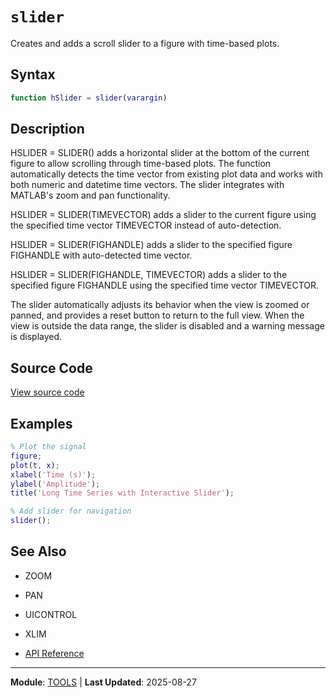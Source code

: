 # `slider`

Creates and adds a scroll slider to a figure with time-based plots.

## Syntax

```matlab
function hSlider = slider(varargin)
```

## Description

HSLIDER = SLIDER() adds a horizontal slider at the bottom of the current figure to allow scrolling through time-based plots. The function automatically detects the time vector from existing plot data and works with both numeric and datetime time vectors. The slider integrates with MATLAB's zoom and pan functionality.

HSLIDER = SLIDER(TIMEVECTOR) adds a slider to the current figure using the specified time vector TIMEVECTOR instead of auto-detection.

HSLIDER = SLIDER(FIGHANDLE) adds a slider to the specified figure FIGHANDLE with auto-detected time vector.

HSLIDER = SLIDER(FIGHANDLE, TIMEVECTOR) adds a slider to the specified figure FIGHANDLE using the specified time vector TIMEVECTOR.

The slider automatically adjusts its behavior when the view is zoomed or panned, and provides a reset button to return to the full view. When the view is outside the data range, the slider is disabled and a warning message is displayed.

## Source Code

[View source code](https://github.com/BSICoS/biosigmat/tree/main/src/tools/slider.m)

## Examples

```matlab
% Plot the signal
figure;
plot(t, x);
xlabel('Time (s)');
ylabel('Amplitude');
title('Long Time Series with Interactive Slider');

% Add slider for navigation
slider();
```

## See Also

- ZOOM
- PAN
- UICONTROL
- XLIM

- [API Reference](../index.md)

---

**Module**: [TOOLS](index.md) | **Last Updated**: 2025-08-27
